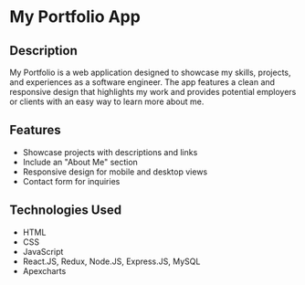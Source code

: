 <!DOCTYPE html>
<html lang="en">
<head>
    <meta charset="UTF-8">
    <meta name="viewport" content="width=device-width, initial-scale=1.0">
    <title>My Portfolio App</title>
</head>
<body>

<h1>My Portfolio App</h1>

<h2>Description</h2>
<p>
    My Portfolio is a web application designed to showcase my skills, projects, and experiences as a software engineer.
    The app features a clean and responsive design that highlights my work and provides potential employers or clients with
    an easy way to learn more about me.
</p>

<h2>Features</h2>
<ul>
    <li>Showcase projects with descriptions and links</li>
    <li>Include an "About Me" section</li>
    <li>Responsive design for mobile and desktop views</li>
    <li>Contact form for inquiries</li>
</ul>

<h2>Technologies Used</h2>
<ul>
    <li>HTML</li>
    <li>CSS</li>
    <li>JavaScript</li>
    <li> React.JS, Redux, Node.JS, Express.JS, MySQL</li>
    <li>Apexcharts</li>
</ul>
</body>
</html>
